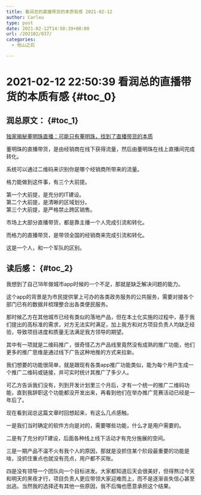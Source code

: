 ```yaml
---
title: 看润总的直播带货的本质有感 2021-02-12
author: Carlxu
type: post
date: 2021-02-12T14:50:39+00:00
url: /202102/837/
categories:
  - 他山之石

---
```

# 2021-02-12 22:50:39 看润总的直播带货的本质有感 {#toc_0}

## 润总原文： {#toc_1}

[独家揭秘董明珠直播：可能只有董明珠，找到了直播带货的本质][1]

董明珠的直播带货，是由经销商在线下获得流量，然后由董明珠在线上直播间完成转化。

系统可以通过二维码来识别你是哪个经销商所带来的流量。

格力能做到这件事，有三个大前提。

<!--more-->

第一个大前提，是充分的IT建设。  
第二个大前提，是清晰的区域划分。  
第三个大前提，是严格禁止跨区销售。

市场上大部分直播带货，都是靠主播一个人完成引流和转化。

而格力的直播带货，是带领全国的经销商来完成引流和转化。

这是一个人，和一个军队的区别。

## 读后感： {#toc_2}

我想到了自己18年做城市app时候的一个不足，那就是缺乏解决问题的能力。

这个app的背景是为市民提供掌上可办的各类政务服务的公共服务，需要对接各个部门已有的数据并梳理整合出各类便民服务。

那时候乙方在其他城市已经有类似的落地产品，但在本土化实施的过程中，基于我们提出的高标准的需求，对方无法实时满足，加上我方和对方项目负责人均缺乏经验，导致项目进度和质量无法满足我方领导的期望。

其中有一项就是二维码推广，很奇怪乙方产品线里竟然没有成熟的推广功能，他们更多的推广思维是通过线下广告这种地推的方式来拉新。

我们想要的功能很简单，就是跟现有各类app推广功能类似，能为每个用户生成一个推广二维码或链接，并可实时统计其推广了多少人。

可乙方告诉我们没有，列到开发计划里三个月后，才有一个统一的推广二维码功能，直到我辞职这个功能都没开发出来，再看到他们在举办推广竞赛活动已经是一年后了。

现在看到润总这篇文章时回想起来，有这么几点感触。

一是我们当时确定的软件方向是对的，需要哪些功能，什么才是用户需要的。

二是有了充分的IT建设，后面各种线上线下活动才有充分施展的空间。

三是一期产品不温不火有我个人的原因，那就是没抓住某个阶段最重要的功能是啥，没抓住重点也就没有亮点，用户都不买账。

四是没有领导一个团队向一个目标进发。大家都知道后天会很美好，但得熬过今天和明天的黑夜才行，项目负责人更应带领大家迎难而上，而不是逐渐丧失信心甚至出逃。当然我的选择还有其他一些原因，我不后悔也愿意承担这个结果。

 [1]: https://mp.weixin.qq.com/s/hjIsR8tz5FxcQpjOq2fBxQ